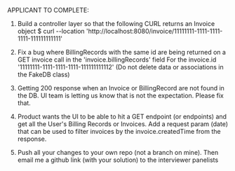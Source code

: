 
APPLICANT TO COMPLETE:

1. Build a controller layer so that the following CURL returns an Invoice object
   $ curl --location 'http://localhost:8080/invoice/11111111-1111-1111-1111-111111111111'

2. Fix a bug where BillingRecords with the same id are being returned on a GET invoice call in the 'invoice.billingRecords' field
   For the invoice.id '11111111-1111-1111-1111-111111111112' (Do not delete data or associations in the FakeDB class)

3. Getting 200 response when an Invoice or BillingRecord are not found in the DB.
   UI team is letting us know that is not the expectation. Please fix that.

4. Product wants the UI to be able to hit a GET endpoint (or endpoints) and get all the User's Billing Records or Invoices. 
   Add a request param (date) that can be used to filter invoices by the invoice.createdTime from the response. 

5. Push all your changes to your own repo (not a branch on mine). Then email me a github link (with your solution) to the interviewer panelists